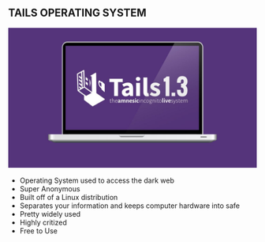 ## TAILS OPERATING SYSTEM

![./images/tails-os.jpg](./images/tails-os.jpg)

- Operating System used to access the dark web
- Super Anonymous
- Built off of a Linux distribution
- Separates your information and keeps computer hardware into safe
- Pretty widely used 
- Highly critized
- Free to Use

